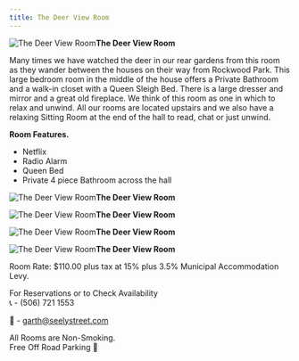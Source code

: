 ```yaml
---
title: The Deer View Room
---
```


![The Deer View Room](/img/deer.jpg)**The Deer View Room**

Many times we have watched the deer in our rear gardens from this room as they wander between the houses on their way from Rockwood Park. This large bedroom room in the middle of the house offers a Private Bathroom and a walk-in closet with a Queen Sleigh Bed. There is a large dresser and mirror and a great old fireplace. We think of this room as one in which to relax and unwind. All our rooms are located upstairs and we also have a relaxing Sitting Room at the end of the hall to read, chat or just unwind.

**Room Features.**

* Netflix
* Radio Alarm
* Queen Bed
* Private 4 piece Bathroom across the hall

![The Deer View Room](/img/deer2.jpg)**The Deer View Room**

![The Deer View Room](/img/deer3.jpg)**The Deer View Room**

![The Deer View Room](/img/deer-view-bathroom.320x427.jpg)**The Deer View Room**

![The Deer View Room](/img/deer-view-bathroom2.320x427.jpg)**The Deer View Room**

Room Rate: $110.00 plus tax at 15% plus 3.5% Municipal Accommodation Levy.

For Reservations or to Check Availability  
&#128222; - (506) 721 1553

&#128231; - <garth@seelystreet.com>

All Rooms are Non-Smoking.  
Free Off Road Parking

